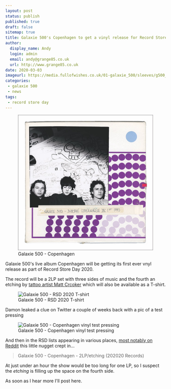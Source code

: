 ```yaml
---
layout: post
status: publish
published: true
draft: false
sitemap: true
title: Galaxie 500's Copenhagen to get a vinyl release for Record Store Day
author:
  display_name: Andy
  login: admin
  email: andy@grange85.co.uk
  url: http://www.grange85.co.uk
date: 2020-03-03
imageurl: https://media.fullofwishes.co.uk/01-galaxie_500/sleeves/g500_copenhagen.jpg
categories:
 - galaxie 500
 - news
tags:
 - record store day
---
```

<figure class="caption aligncenter"><img src="/images/galaxie-500-record-store-day-2020-copenhagen.jpg" alt="Galaxie 500 - Copenhagen" /><figcaption class="caption-text">Galaxie 500 - Copenhagen</figcaption></figure>
Galaxie 500's live album Copenhagen will be getting its first ever vnyl release as part of Record Store Day 2020.

The record will be a 2LP set with three sides of music and the fourth an etching by [tattoo artist Matt Crcoker](https://www.instagram.com/matty_crocker/) which will also be available as a T-shirt.

<figure class="caption aligncenter"><img src="https://media.fullofwishes.co.uk/01-galaxie_500/pictures/galaxie-500-rsd-2020-t-shirt.jpg" alt="Galaxie 500 - RSD 2020 T-shirt" /><figcaption class="caption-text">Galaxie 500 - RSD 2020 T-shirt</figcaption></figure>

Damon leaked a clue on Twitter a couple of weeks back with a pic of a test pressing

<figure class="caption aligncenter"><img src="https://media.fullofwishes.co.uk/01-galaxie_500/pictures/galaxie-500-copenhagen-test-pressing-dk.jpg" alt="Galaxie 500 - Copenhagen vinyl test pressing" /><figcaption class="caption-text">Galaxie 500 - Copenhagen vinyl test pressing</figcaption></figure>  

And then in the RSD lists appearing in various places, [most notably on Reddit](https://www.reddit.com/r/RecordStoreDay/comments/f2gjtn/the_list_so_far_for_rsd_2020_an_ongoing_project/) this little nugget crept in...

> Galaxie 500 - Copenhagen - 2LP/etching (202020 Records)

At just under an hour the show would be too long for one LP, so I suspect the _etching_ is filling up the space on the fourth side.

As soon as I hear more I'll post here.

